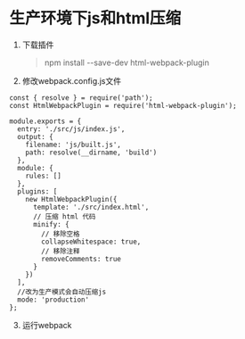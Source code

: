 # 生产环境下js和html压缩
1. 下载插件
   >npm install --save-dev html-webpack-plugin

2. 修改webpack.config.js文件
```
const { resolve } = require('path');
const HtmlWebpackPlugin = require('html-webpack-plugin');

module.exports = {
  entry: './src/js/index.js',
  output: {
    filename: 'js/built.js',
    path: resolve(__dirname, 'build')
  },
  module: {
    rules: []
  },
  plugins: [
    new HtmlWebpackPlugin({
      template: './src/index.html',
      // 压缩 html 代码
      minify: {
        // 移除空格
        collapseWhitespace: true,
        // 移除注释
        removeComments: true
      }
    })
  ],
  //改为生产模式会自动压缩js
  mode: 'production'
};
```

3. 运行webpack